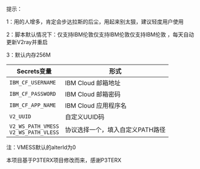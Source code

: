 提示：

1：用的人增多，肯定会步达拉斯的后尘，用起来别太狠，建议轻度用户使用

2：脚本默认情况下：仅支持IBM伦敦仅支持IBM伦敦仅支持IBM伦敦 ，每天自动更新V2ray并重启

3：默认内存256M


   | Secrets变量 | 形式 |
  | --------------------- | ----------- |
  | `IBM_CF_USERNAME`       | IBM Cloud 邮箱地址 |
  | `IBM_CF_PASSWORD` | IBM Cloud 邮箱密码 |
  | `IBM_CF_APP_NAME` | IBM Cloud 应用程序名 |
  | `V2_UUID` | 自定义UUID码 |
  | `V2_WS_PATH_VMESS` </br> `V2_WS_PATH_VLESS` | 协议选择一个，填入自定义PATH路径 |
  
注：VMESS默认的alterId为0

本项目基于P3TERX项目修改而来，感谢P3TERX
